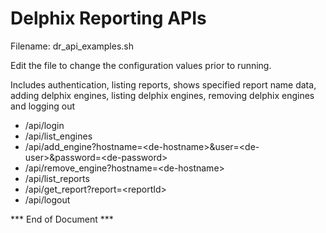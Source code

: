 # Delphix Reporting APIs

Filename:  dr_api_examples.sh

Edit the file to change the configuration values prior to running.

Includes authentication, listing reports, shows specified report name data, adding delphix engines, listing delphix engines, removing delphix engines and logging out 

<ul>
  <li>/api/login</li>
  <li>/api/list_engines</li>
  <li>/api/add_engine?hostname=&lt;de-hostname&gt;&user=&lt;de-user&gt;&password=&lt;de-password&gt;</li>
  <li>/api/remove_engine?hostname=&lt;de-hostname&gt;</li>
  <li>/api/list_reports</li>
  <li>/api/get_report?report=&lt;reportId&gt;</li>
  <li>/api/logout</li>
</ul>


*** End of Document ***
